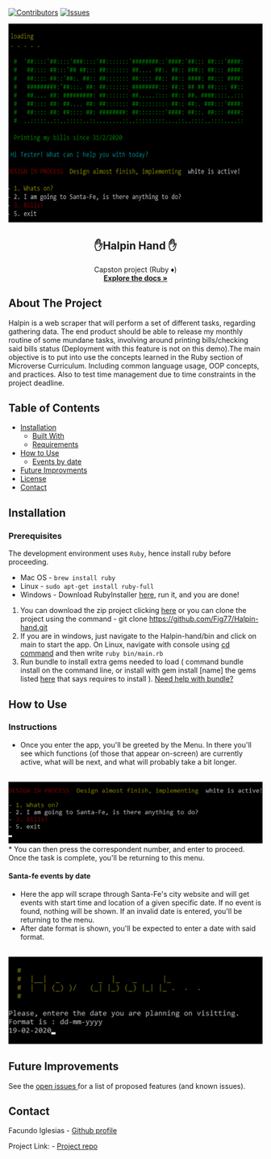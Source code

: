 [![Contributors][contributors-shield]][contributors-url]
[![Issues][issues-shield]][issues-url]
<br />
<p align="center">
  <img src="assets/menu.png" alt="menu" width="718" height="394">
  <h2 align="center"> ✋Halpin Hand ✋</h2>
  <p align="center">
  	Capston project (Ruby ♦️)
    <br />
    <a href="https://github.com/Fig77/Halpin-hand"><strong>Explore the docs »</strong></a>
    <br />
</p>


<!-- ABOUT THE PROJECT -->
## About The Project 
Halpin is a web scraper that will perform a set of different tasks, regarding gathering data. The end product should be able to release my monthly routine of some mundane tasks, involving around printing bills/checking said bills status (Deployment with this feature is not on this demo).The main objective is to put into use the concepts learned in the Ruby section of Microverse Curriculum. Including common language usage, OOP concepts, and practices. Also to test time management due to time constraints in the project deadline.

<!-- TABLE OF CONTENTS -->
## Table of Contents
* [Installation](#how-to-play)
  * [Built With](#built-with)
  * [Requirements](#perquisites)
* [How to Use](#instructions)
	* [Events by date](#Santa-fe-events-by-date)
* [Future Improvments](#future-improvments)
* [License](#license)
* [Contact](#contact)

## Installation

### Prerequisites
 The development environment uses `Ruby`, hence install ruby before proceeding.
  - Mac OS - `brew install ruby`
  - Linux - `sudo apt-get install ruby-full`
  - Windows - Download RubyInstaller [here](https://rubyinstaller.org/), run it, and you are done!
  
1. You can download the zip project clicking [here](https://github.com/Fig77/Halpin-hand.git) or you can clone the project using the command - git clone <https://github.com/Fig77/Halpin-hand.git> 
2. If you are in windows, just navigate to the Halpin-hand/bin and click on main to start the app. On Linux, navigate with console using [cd command](https://help.ubuntu.com/community/UsingTheTerminal) and then write `ruby bin/main.rb`
3. Run bundle to install extra gems needed to load ( command bundle install on the command line, or install with gem install [name] the gems listed [here](#built-with) that says requires to install ). [Need help with bundle?](https://bundler.io/)

<!-- USAGE EXAMPLES -->

## How to Use

### Instructions

* Once you enter the app, you'll be greeted by the Menu. In there you'll see which functions (of those that appear on-screen) are currently active, what will be next, and what will probably take a bit longer.
<br>
<img src="assets/menu-items.png" alt="menu" width="618">
* You can then press the correspondent number, and enter to proceed. Once the task is complete, you'll be returning to this menu.

#### Santa-fe events by date

* Here the app will scrape through Santa-Fe's city website and will get events with start time and location of a given specific date. If no event is found, nothing will be shown. If an invalid date is entered, you'll be returning to the menu.
* After date format is shown, you'll be expected to enter a date with said format.
<br>
<img src="assets/events.png" alt="menu" width="618">

<!-- ROADMAP -->

## Future Improvements

See the [open issues ](https://github.com/Fig77/Halpin-hand/issues)for a list of proposed features (and known issues).

<!-- CONTACT -->
## Contact

Facundo Iglesias - [Github profile](https://github.com/Fig77)

Project Link: - [Project repo](https://github.com/Fig77/Halpin-hand)


<!-- MARKDOWN LINKS & IMAGES -->
<!-- https://www.markdownguide.org/basic-syntax/#reference-style-links -->
[contributors-shield]: https://img.shields.io/badge/Contributors-1-brightgreen
[contributors-url]: https://github.com/Fig77/Gradients-Project/graphs/contributors
[issues-shield]: https://img.shields.io/badge/issues-0-%2300ff00
[issues-url]: https://github.com/Fig77/Halpin-hand/issues
[product-screenshot]: assets/menu.png
